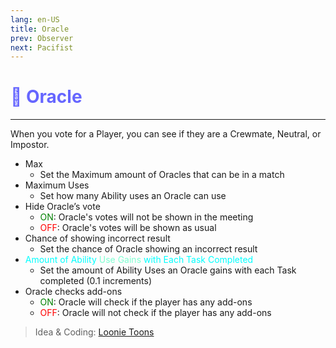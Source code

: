 ```yaml
---
lang: en-US
title: Oracle
prev: Observer
next: Pacifist
---
```


# <font color="#6666ff">🔮 <b>Oracle</b></font> <Badge text="Support" type="tip" vertical="middle"/>

***

When you vote for a Player, you can see if they are a Crewmate, Neutral, or Impostor.

- Max
  - Set the Maximum amount of Oracles that can be in a match
- Maximum Uses
  - Set how many Ability uses an Oracle can use
- Hide Oracle’s vote
  - <font color=green>ON</font>: Oracle's votes will not be shown in the meeting
  - <font color=red>OFF</font>: Oracle's votes will be shown as usual
- Chance of showing incorrect result
  - Set the chance of Oracle showing an incorrect result
- <font color=#00ffff>Amount of Ability</font> <font color=#7fffd2>Use Gains</font> <font color=#00ffff>with Each Task Completed</font>
  - Set the amount of Ability Uses an Oracle gains with each Task completed (0.1 increments)
- Oracle checks add-ons
  - <font color=green>ON</font>: Oracle will check if the player has any add-ons
  - <font color=red>OFF</font>: Oracle will not check if the player has any add-ons

> Idea & Coding: [Loonie Toons](https://github.com/Loonie-Toons)
